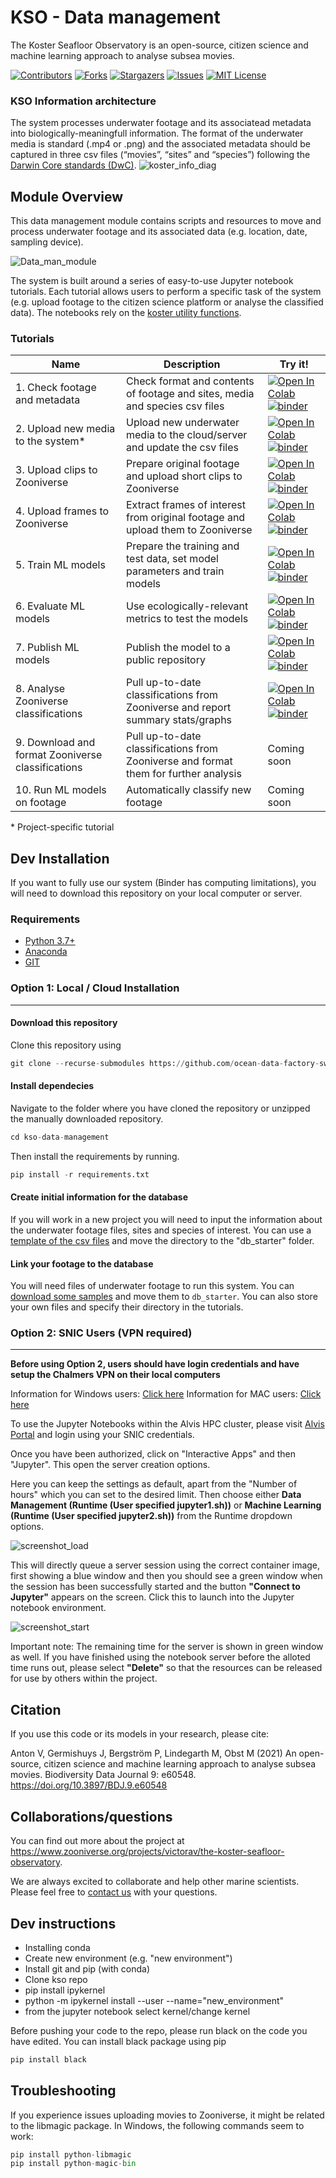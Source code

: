 # KSO - Data management

The Koster Seafloor Observatory is an open-source, citizen science and machine learning approach to analyse subsea movies.

<!-- PROJECT SHIELDS -->
<!--
*** I'm using markdown "reference style" links for readability.
*** Reference links are enclosed in brackets [ ] instead of parentheses ( ).
*** See the bottom of this document for the declaration of the reference variables
*** for contributors-url, forks-url, etc. This is an optional, concise syntax you may use.
*** https://www.markdownguide.org/basic-syntax/#reference-style-links
-->
[![Contributors][contributors-shield]][contributors-url]
[![Forks][forks-shield]][forks-url]
[![Stargazers][stars-shield]][stars-url]
[![Issues][issues-shield]][issues-url]
[![MIT License][license-shield]][license-url]

### KSO Information architecture
The system processes underwater footage and its associatead metadata into biologically-meaningfull information. The format of the underwater media is standard (.mp4 or .png) and the associated metadata should be captured in three csv files (“movies”, “sites” and “species”) following  the [Darwin Core standards (DwC)](https://dwc.tdwg.org/simple/). 
![koster_info_diag][high-level-overview]

## Module Overview
This data management module contains scripts and resources to move and process underwater footage and its associated data (e.g. location, date, sampling device). 

![Data_man_module][Data_management_module]

The system is built around a series of easy-to-use Jupyter notebook tutorials. Each tutorial allows users to perform a specific task of the system (e.g. upload footage to the citizen science platform or analyse the classified data). The notebooks rely on the [koster utility functions][koster_utils_repo].

### Tutorials
| Name                                              | Description                                                                                 | Try it!  | 
| ------------------------------------------------- | ------------------------------------------------------------------------------------------- | --------|
| 1. Check footage and metadata                     | Check format and contents of footage and sites, media and species csv files                 | [![Open In Colab][colablogo]][colab_tut_1] [![binder][binderlogo]][binder_tut_1] | 
| 2. Upload new media to the system*                | Upload new underwater media to the cloud/server and update the csv files                    | [![Open In Colab][colablogo]][colab_tut_2] [![binder][binderlogo]][binder_tut_2] | 
| 3. Upload clips to Zooniverse                     | Prepare original footage and upload short clips to Zooniverse                               | [![Open In Colab][colablogo]][colab_tut_3] [![binder][binderlogo]][binder_tut_3] |
| 4. Upload frames to Zooniverse                    | Extract frames of interest from original footage and upload them to Zooniverse              | [![Open In Colab][colablogo]][colab_tut_4] [![binder][binderlogo]][binder_tut_4] |
| 5. Train ML models                                | Prepare the training and test data, set model parameters and train models                   | [![Open In Colab][colablogo]][colab_tut_5] [![binder][binderlogo]][binder_tut_5] | 
| 6. Evaluate ML models                            | Use ecologically-relevant metrics to test the models                                        | [![Open In Colab][colablogo]][colab_tut_6] [![binder][binderlogo]][binder_tut_6]   |
| 7. Publish ML models                               | Publish the model to a public repository                                                   | [![Open In Colab][colablogo]][colab_tut_7] [![binder][binderlogo]][binder_tut_7]  | 
| 8. Analyse Zooniverse classifications             | Pull up-to-date classifications from Zooniverse and report summary stats/graphs             | [![Open In Colab][colablogo]][colab_tut_8] [![binder][binderlogo]][binder_tut_8] |
| 9. Download and format Zooniverse classifications | Pull up-to-date classifications from Zooniverse and format them for further analysis        | Coming soon  | 
| 10. Run ML models on footage                      | Automatically classify new footage                                                          | Coming soon  |

  
\* Project-specific tutorial

## Dev Installation
If you want to fully use our system (Binder has computing limitations), you will need to download this repository on your local computer or server.

### Requirements
* [Python 3.7+](https://www.python.org/)
* [Anaconda](https://docs.anaconda.com/anaconda/install/index.html)
* [GIT](https://git-scm.com/downloads)

### Option 1: Local / Cloud Installation
-----------------
#### Download this repository
Clone this repository using
```python
git clone --recurse-submodules https://github.com/ocean-data-factory-sweden/kso-data-management.git
``` 

#### Install dependecies
Navigate to the folder where you have cloned the repository or unzipped the manually downloaded repository. 
```python
cd kso-data-management
```

Then install the requirements by running.
```python
pip install -r requirements.txt
```

#### Create initial information for the database 
If you will work in a new project you will need to input the information about the underwater footage files, sites and species of interest. You can use a [template of the csv files](https://drive.google.com/file/d/1PZGRoSY_UpyLfMhRphMUMwDXw4yx1_Fn/view?usp=sharing) and move the directory to the "db_starter" folder.


#### Link your footage to the database 
You will need files of underwater footage to run this system. You can [download some samples](https://drive.google.com/drive/folders/1t2ce8euh3SEU2I8uhiZN1Tu-76ZDqB6w?usp=sharing) and move them to `db_starter`. You can also store your own files and specify their directory in the tutorials.


### Option 2: SNIC Users (VPN required)

-----------------

**Before using Option 2, users should have login credentials and have setup the Chalmers VPN on their local computers**

Information for Windows users: [Click here](https://it.portal.chalmers.se/itportal/NonCDAWindows/VPN)
Information for MAC users: [Click here](https://it.portal.chalmers.se/itportal/NonCDAMac/VPN)

To use the Jupyter Notebooks within the Alvis HPC cluster, please visit [Alvis Portal](https://portal.c3se.chalmers.se) and login using your SNIC credentials. 

Once you have been authorized, click on "Interactive Apps" and then "Jupyter". This open the server creation options. 

Here you can keep the settings as default, apart from the "Number of hours" which you can set to the desired limit. Then choose either **Data Management (Runtime (User specified jupyter1.sh))** or **Machine Learning (Runtime (User specified jupyter2.sh))** from the Runtime dropdown options.

![screenshot_load][screenshot_loading]

This will directly queue a server session using the correct container image, first showing a blue window and then you should see a green window when the session has been successfully started and the button **"Connect to Jupyter"** appears on the screen. Click this to launch into the Jupyter notebook environment. 


![screenshot_start][screenshot_started]

Important note: The remaining time for the server is shown in green window as well. If you have finished using the notebook server before the alloted time runs out, please select **"Delete"** so that the resources can be released for use by others within the project. 


## Citation

If you use this code or its models in your research, please cite:

Anton V, Germishuys J, Bergström P, Lindegarth M, Obst M (2021) An open-source, citizen science and machine learning approach to analyse subsea movies. Biodiversity Data Journal 9: e60548. https://doi.org/10.3897/BDJ.9.e60548

## Collaborations/questions
You can find out more about the project at https://www.zooniverse.org/projects/victorav/the-koster-seafloor-observatory.

We are always excited to collaborate and help other marine scientists. Please feel free to [contact us](matthias.obst@marine.gu.se) with your questions.

## Dev instructions

- Installing conda 
- Create new environment (e.g. "new environment")
- Install git and pip (with conda)
- Clone kso repo
- pip install ipykernel
- python -m ipykernel install --user --name="new_environment"
- from the jupyter notebook select kernel/change kernel

Before pushing your code to the repo, please run black on the code you have edited. You can install black package using pip 
```python
pip install black
```

## Troubleshooting

If you experience issues uploading movies to Zooniverse, it might be related to the libmagic package. In Windows, the following commands seem to work:
```python
pip install python-libmagic
pip install python-magic-bin
```


<!-- MARKDOWN LINKS & IMAGES -->
<!-- https://www.markdownguide.org/basic-syntax/#reference-style-links -->
[contributors-shield]: https://img.shields.io/github/contributors/ocean-data-factory-sweden/kso-data-management.svg?style=for-the-badge
[contributors-url]: https://https://github.com/ocean-data-factory-sweden/kso-data-management/graphs/contributors
[forks-shield]: https://img.shields.io/github/forks/ocean-data-factory-sweden/kso-data-management.svg?style=for-the-badge
[forks-url]: https://github.com/ocean-data-factory-sweden/kso-data-management/network/members
[stars-shield]: https://img.shields.io/github/stars/ocean-data-factory-sweden/kso-data-management.svg?style=for-the-badge
[stars-url]: https://github.com/ocean-data-factory-sweden/kso-data-management/stargazers
[issues-shield]: https://img.shields.io/github/issues/ocean-data-factory-sweden/kso-data-management.svg?style=for-the-badge
[issues-url]: https://github.com/ocean-data-factory-sweden/kso-data-management/issues
[license-shield]: https://img.shields.io/github/license/ocean-data-factory-sweden/kso-data-management.svg?style=for-the-badge
[license-url]: https://github.com/ocean-data-factory-sweden/kso-data-management/blob/main/LICENSE.txt
[high-level-overview]: https://github.com/ocean-data-factory-sweden/kso-data-management/blob/main/images/high-level-overview-2.png?raw=true "Overview of the three main modules and the components of the Koster Seafloor Observatory"
[Data_management_module]: https://github.com/ocean-data-factory-sweden/kso-data-management/blob/main/images/kso-data-management_module.png?raw=true
[koster_utils_repo]: https://github.com/ocean-data-factory-sweden/kso_utils
[colablogo]: https://colab.research.google.com/assets/colab-badge.svg
[binderlogo]: https://mybinder.org/badge_logo.svg
[colab_tut_1]: https://colab.research.google.com/github/ocean-data-factory-sweden/kso-data-management/blob/main/tutorials/01_Check_and_update_csv_files.ipynb
[binder_tut_1]: https://mybinder.org/v2/gh/ocean-data-factory-sweden/kso-data-management/main
[colab_tut_2]: https://colab.research.google.com/github/ocean-data-factory-sweden/kso-data-management/blob/main/tutorials/02_Upload_new_footage.ipynb
[binder_tut_2]: https://mybinder.org/v2/gh/ocean-data-factory-sweden/kso-data-management/main
[colab_tut_3]: https://colab.research.google.com/github/ocean-data-factory-sweden/kso-data-management/blob/main/tutorials/03_Upload_clips_to_Zooniverse.ipynb
[binder_tut_3]: https://mybinder.org/v2/gh/ocean-data-factory-sweden/kso-data-management/main
[colab_tut_4]: https://colab.research.google.com/github/ocean-data-factory-sweden/kso-data-management/blob/main/tutorials/04_Upload_frames_to_Zooniverse.ipynb
[binder_tut_4]: https://mybinder.org/v2/gh/ocean-data-factory-sweden/kso-data-management/main
[colab_tut_5]: https://colab.research.google.com/github/ocean-data-factory-sweden/kso-object-detection/blob/master/tutorials/5_Train_YOLO_models.ipynb
[binder_tut_5]: https://mybinder.org/v2/gh/ocean-data-factory-sweden/kso-object-detection/master
[colab_tut_6]: https://colab.research.google.com/github/ocean-data-factory-sweden/kso-object-detection/blob/master/tutorials/6_Evaluate_ML_Models.ipynb
[binder_tut_6]: https://mybinder.org/v2/gh/ocean-data-factory-sweden/kso-object-detection/master
[colab_tut_7]: https://colab.research.google.com/github/ocean-data-factory-sweden/kso-object-detection/blob/master/tutorials/7_Transfer_ML_Models.ipynb
[binder_tut_7]: https://mybinder.org/v2/gh/ocean-data-factory-sweden/kso-object-detection/master
[colab_tut_8]: https://colab.research.google.com/github/ocean-data-factory-sweden/kso-data-management/blob/main/tutorials/08_Analyse_Aggregate_Zooniverse_Annotations.ipynb
[binder_tut_8]: https://mybinder.org/v2/gh/ocean-data-factory-sweden/kso-data-management/main
[colab_tut_11]: https://colab.research.google.com/github/ocean-data-factory-sweden/kso-data-management/blob/main/tutorials/11_Concatenate_videos_from_AWS.ipynb
[binder_tut_11]: https://mybinder.org/v2/gh/ocean-data-factory-sweden/kso-data-management/main
[colab_tut_12]: https://colab.research.google.com/github/ocean-data-factory-sweden/kso-data-management/blob/main/tutorials/12_Display_movies_available_on_the_server.ipynb
[binder_tut_12]: https://mybinder.org/v2/gh/ocean-data-factory-sweden/kso-data-management/main
[objdecmodule]: https://github.com/ocean-data-factory-sweden/kso-object-detection
[OBIS-site]: https://www.gbif.org/network/2b7c7b4f-4d4f-40d3-94de-c28b6fa054a6
[Koster_info_diagram]: https://github.com/ocean-data-factory-sweden/kso-data-management/blob/main/images/Koster_information_flow.png?raw=true "Information architecture of the Koster Seafloor Observatory"
[screenshot_loading]: https://github.com/ocean-data-factory-sweden/kso-data-management/blob/main/images/screenshot_loading.png?raw=true
[screenshot_started]: https://github.com/ocean-data-factory-sweden/kso-data-management/blob/main/images/screenshot_started.png?raw=true
